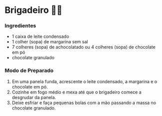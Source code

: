 # Brigadeiro :chocolate_bar::yum: #

### Ingredientes

- 1 caixa de leite condensado
- 1 colher (sopa) de margarina sem sal
- 7 colheres (sopa) de achocolatado ou 4 colheres (sopa) de chocolate em pó
- chocolate granulado

### Modo de Preparado

1. Em uma panela funda, acrescente o leite condensado, a margarina e o chocolate em pó.
2. Cozinhe em fogo médio e mexa até que o brigadeiro comece a desgrudar da panela.
3. Deixe esfriar e faça pequenas bolas com a mão passando a massa no chocolate granulado.



